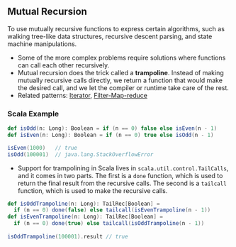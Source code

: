 ## Mutual Recursion

To use mutually recursive functions to express certain algorithms, such as walking tree-like data structures, recursive descent parsing, and state machine manipulations.
 - Some of the more complex problems require solutions where functions can call each other recursively.
 - Mutual recursion does the trick called a **trampoline**. Instead of making mutually recursive calls directly, we return a function that would make the desired call, and we let the compiler or runtime take care of the rest.
 - Related patterns: [Iterator](https://github.com/OndrejKucera/knowledge_design_patterns/blob/master/Iterator.md), [Filter-Map-reduce]() 

### Scala Example
 ```scala
 def isOdd(n: Long): Boolean = if (n == 0) false else isEven(n - 1)
 def isEven(n: Long): Boolean = if (n == 0) true else isOdd(n - 1)
 
 isEven(1000)   // true
 isOdd(100001)  // java.lang.StackOverflowError
 ```
 - Support for trampolining in Scala lives in `scala.util.control.TailCalls`, and it comes in two parts. The first is a `done` function, which is used to return the final result from the recursive calls. The second is a `tailcall` function, which is used to make the recursive calls.
 ```scala
 def isOddTrampoline(n: Long): TailRec[Boolean] =
   if (n == 0) done(false) else tailcall(isEvenTrampoline(n - 1))
 def isEvenTrampoline(n: Long): TailRec[Boolean] =
   if (n == 0) done(true) else tailcall(isOddTrampoline(n - 1))
   
 isOddTrampoline(100001).result // true
 ```

